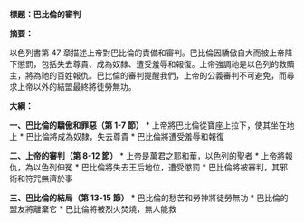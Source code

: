 **標題：巴比倫的審判**

**摘要：**

以色列書第 47 章描述上帝對巴比倫的責備和審判。巴比倫因驕傲自大而被上帝降下懲罰，包括失去尊貴、成為奴隸、遭受羞辱和報復。上帝強調祂是以色列的救贖主，將為祂的百姓報仇。巴比倫的審判提醒我們，上帝的公義審判不可避免，而尋求上帝以外的結盟最終將徒勞無功。

**大綱：**

**一、巴比倫的驕傲和罪惡（第 1-7 節）**
    * 上帝將巴比倫從寶座上拉下，使其坐在地上
    * 巴比倫將成為奴隸，失去尊貴
    * 巴比倫將遭受羞辱和報復

**二、上帝的審判（第 8-12 節）**
    * 上帝是萬君之耶和華，以色列的聖者
    * 上帝將報仇，為以色列伸冤
    * 巴比倫將失去王后地位，遭受懲罰
    * 巴比倫將被審判，其邪術和符咒無濟於事

**三、巴比倫的結局（第 13-15 節）**
    * 巴比倫的愁苦和勞神將徒勞無功
    * 巴比倫的盟友將離棄它
    * 巴比倫將被烈火焚燒，無人能救